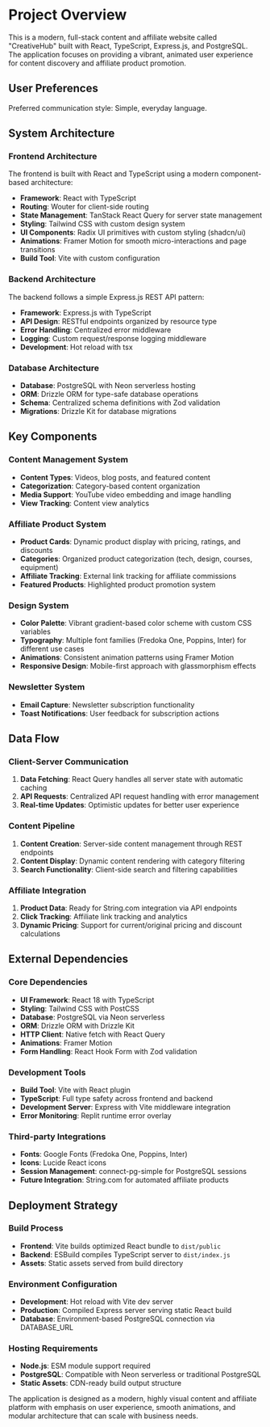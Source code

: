 # Project Overview

This is a modern, full-stack content and affiliate website called "CreativeHub" built with React, TypeScript, Express.js, and PostgreSQL. The application focuses on providing a vibrant, animated user experience for content discovery and affiliate product promotion.

## User Preferences

Preferred communication style: Simple, everyday language.

## System Architecture

### Frontend Architecture
The frontend is built with React and TypeScript using a modern component-based architecture:
- **Framework**: React with TypeScript
- **Routing**: Wouter for client-side routing
- **State Management**: TanStack React Query for server state management
- **Styling**: Tailwind CSS with custom design system
- **UI Components**: Radix UI primitives with custom styling (shadcn/ui)
- **Animations**: Framer Motion for smooth micro-interactions and page transitions
- **Build Tool**: Vite with custom configuration

### Backend Architecture
The backend follows a simple Express.js REST API pattern:
- **Framework**: Express.js with TypeScript
- **API Design**: RESTful endpoints organized by resource type
- **Error Handling**: Centralized error middleware
- **Logging**: Custom request/response logging middleware
- **Development**: Hot reload with tsx

### Database Architecture
- **Database**: PostgreSQL with Neon serverless hosting
- **ORM**: Drizzle ORM for type-safe database operations
- **Schema**: Centralized schema definitions with Zod validation
- **Migrations**: Drizzle Kit for database migrations

## Key Components

### Content Management System
- **Content Types**: Videos, blog posts, and featured content
- **Categorization**: Category-based content organization
- **Media Support**: YouTube video embedding and image handling
- **View Tracking**: Content view analytics

### Affiliate Product System
- **Product Cards**: Dynamic product display with pricing, ratings, and discounts
- **Categories**: Organized product categorization (tech, design, courses, equipment)
- **Affiliate Tracking**: External link tracking for affiliate commissions
- **Featured Products**: Highlighted product promotion system

### Design System
- **Color Palette**: Vibrant gradient-based color scheme with custom CSS variables
- **Typography**: Multiple font families (Fredoka One, Poppins, Inter) for different use cases
- **Animations**: Consistent animation patterns using Framer Motion
- **Responsive Design**: Mobile-first approach with glassmorphism effects

### Newsletter System
- **Email Capture**: Newsletter subscription functionality
- **Toast Notifications**: User feedback for subscription actions

## Data Flow

### Client-Server Communication
1. **Data Fetching**: React Query handles all server state with automatic caching
2. **API Requests**: Centralized API request handling with error management
3. **Real-time Updates**: Optimistic updates for better user experience

### Content Pipeline
1. **Content Creation**: Server-side content management through REST endpoints
2. **Content Display**: Dynamic content rendering with category filtering
3. **Search Functionality**: Client-side search and filtering capabilities

### Affiliate Integration
1. **Product Data**: Ready for String.com integration via API endpoints
2. **Click Tracking**: Affiliate link tracking and analytics
3. **Dynamic Pricing**: Support for current/original pricing and discount calculations

## External Dependencies

### Core Dependencies
- **UI Framework**: React 18 with TypeScript
- **Styling**: Tailwind CSS with PostCSS
- **Database**: PostgreSQL via Neon serverless
- **ORM**: Drizzle ORM with Drizzle Kit
- **HTTP Client**: Native fetch with React Query
- **Animations**: Framer Motion
- **Form Handling**: React Hook Form with Zod validation

### Development Tools
- **Build Tool**: Vite with React plugin
- **TypeScript**: Full type safety across frontend and backend
- **Development Server**: Express with Vite middleware integration
- **Error Monitoring**: Replit runtime error overlay

### Third-party Integrations
- **Fonts**: Google Fonts (Fredoka One, Poppins, Inter)
- **Icons**: Lucide React icons
- **Session Management**: connect-pg-simple for PostgreSQL sessions
- **Future Integration**: String.com for automated affiliate products

## Deployment Strategy

### Build Process
- **Frontend**: Vite builds optimized React bundle to `dist/public`
- **Backend**: ESBuild compiles TypeScript server to `dist/index.js`
- **Assets**: Static assets served from build directory

### Environment Configuration
- **Development**: Hot reload with Vite dev server
- **Production**: Compiled Express server serving static React build
- **Database**: Environment-based PostgreSQL connection via DATABASE_URL

### Hosting Requirements
- **Node.js**: ESM module support required
- **PostgreSQL**: Compatible with Neon serverless or traditional PostgreSQL
- **Static Assets**: CDN-ready build output structure

The application is designed as a modern, highly visual content and affiliate platform with emphasis on user experience, smooth animations, and modular architecture that can scale with business needs.